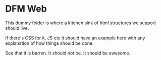 # DFM Web

This dummy folder is where a kitchen sink of html structures we support should live.
 
If there's CSS for it, JS etc it should have an example here with any explanation of how things should be done.

See that it is barren.  It should not be.  It should be awesome.
